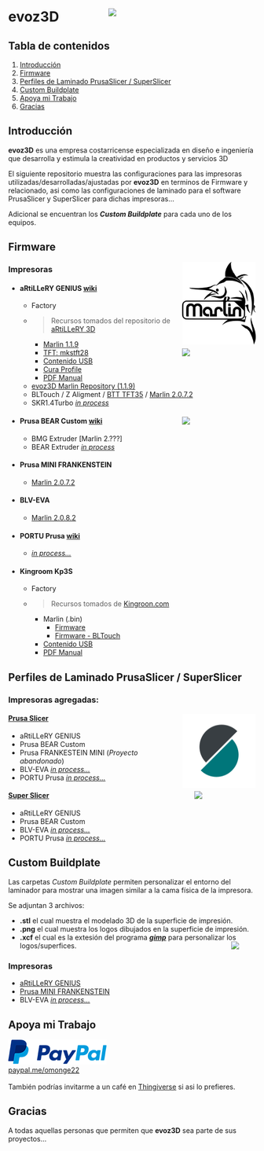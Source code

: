# evoz3D <img align="right" width=300 src="/resources/icons/evoz3D_logo.png?raw=true" />



## Tabla de contenidos
  1. [Introducción](#Introducción)
  1. [Firmware ](#Firmware)
  1. [Perfiles de Laminado PrusaSlicer / SuperSlicer](#Perfiles-de-Laminado-PrusaSlicer-/-SuperSlicer)
  1. [Custom Buildplate](#Custom-Buildplate)
  1. [Apoya mi Trabajo](#Apoya-mi-Trabajo)
  1. [Gracias](#Gracias)



## Introducción
**evoz3D** es una empresa costarricense especializada en diseño e ingeniería que desarrolla y estimula la creatividad en productos y servicios 3D

El siguiente repositorio muestra las configuraciones para las impresoras utilizadas/desarrolladas/ajustadas por **evoz3D** en terminos de Firmware y relacionado, asi como las configuraciones de laminado para el software PrusaSlicer y SuperSlicer para dichas impresoras...

Adicional se encuentran los **_Custom Buildplate_** para cada uno de los equipos.



## Firmware 
[<img align="right" width=150 src="https://github.com/MarlinFirmware/Marlin/blob/2.0.x/buildroot/share/pixmaps/logo/marlin-250.png?raw=true" />](https://github.com/omonge22/Marlin)

 ### Impresoras

* #### aRtiLLeRY GENIUS [wiki](https://github.com/omonge22/evoz3D/blob/main/Wiki/aRtiLLeRY%20GENIUS/README.md)
  * Factory
  * > Recursos tomados del repositorio de [aRtiLLeRY 3D](https://github.com/artillery3d) 
    * [Marlin 1.1.9](https://github.com/omonge22/genius-firmware)
    * [TFT: mkstft28](https://github.com/omonge22/genius-tft-firmware) [<img align="right" width=150 src="https://avatars.githubusercontent.com/u/12979070?v=4" />](https://github.com/makerbase-mks)
    * [Contenido USB](https://drive.google.com/file/d/1ymOYUReszwrEQ4nJWugZOiGnmjrinvXf/view)
    * [Cura Profile](https://github.com/artillery3d/slicer_profiles)
    * [PDF Manual](https://drive.google.com/file/d/103mb-JaXS-LajUZ2fF9sH9GxXkMXWKK5/view)
  * [evoz3D Marlin Repository (1.1.9)](https://github.com/omonge22/Marlin/tree/aRtiLLeRY-GENIUS_Factory-Marlin-1.1.9) 
  * BLTouch /  Z Aligment / [BTT TFT35]() / [Marlin 2.0.7.2](https://github.com/omonge22/Marlin/tree/_aRtiLLeRY-GENIUS_Marlin)
  * SKR1.4Turbo [_in process_](https://raw.githubusercontent.com/omonge22/evoz3D/main/resources/icons/web-pc.jpg)

* #### Prusa BEAR Custom [wiki](https://github.com/omonge22/evoz3D/blob/main/Wiki/Prusa%20BEAR/README.md) [<img align="right" width=150 src="https://avatars.githubusercontent.com/u/38851044?v=4" />](https://github.com/bigtreetech)
  * BMG Extruder [Marlin 2.???]
  * BEAR Extruder [_in process_](https://raw.githubusercontent.com/omonge22/evoz3D/main/resources/icons/web-pc.jpg)

* #### Prusa MINI FRANKENSTEIN
  * [Marlin 2.0.7.2](https://github.com/omonge22/Marlin/tree/_Prusa-FRANKENSTEIN-MINI/Marlin)

* #### BLV-EVA
  * [Marlin 2.0.8.2](https://github.com/omonge22/Marlin/tree/_BLV-EVA)

* #### PORTU Prusa [wiki](https://github.com/omonge22/evoz3D/tree/main/Wiki/PORTU%20Prusa)
  * [_in process..._](https://raw.githubusercontent.com/omonge22/evoz3D/main/resources/icons/web-pc.jpg)

* #### Kingroom Kp3S
  * Factory
   * > Recursos tomados de [Kingroon.com](https://www.kingroon.com/downloads/)
     * Marlin (.bin)
       * [Firmware](https://github.com/omonge22/evoz3D/tree/main/resources/Kingroon%20Factory/KP3S-Firmware-201022)
       * [Firmware - BLTouch](https://github.com/omonge22/evoz3D/tree/main/resources/Kingroon%20Factory/KP3S-Firmware-3Dtouch)
     * [Contenido USB](https://drive.google.com/file/d/1L9fIGaFAllFT-b9qKtVpjevujm8QpJ2f/view)
     * [PDF Manual](https://github.com/omonge22/evoz3D/blob/main/resources/Kingroon%20Factory/KP3S-Manual.pdf) 



## Perfiles de Laminado PrusaSlicer / SuperSlicer
### Impresoras agregadas:
#### [Prusa Slicer](https://github.com/omonge22/evoz3D/tree/main/PrusaSlicer_config_bundle) <img align="right" width=150 src="https://raw.githubusercontent.com/prusa3d/PrusaSlicer/master/resources/icons/PrusaSlicer.png?raw=true" />

* aRtiLLeRY GENIUS
* Prusa BEAR Custom
* Prusa FRANKESTEIN MINI (_Proyecto abandonado_)
* BLV-EVA [_in process..._](https://raw.githubusercontent.com/omonge22/evoz3D/main/resources/icons/web-pc.jpg)
* PORTU Prusa [_in process..._](https://raw.githubusercontent.com/omonge22/evoz3D/main/resources/icons/web-pc.jpg)


#### [Super Slicer](https://github.com/omonge22/evoz3D/tree/main/SuperSlicer_config_bundle) <img align="right" width=125 src="https://github.com/supermerill/SuperSlicer/blob/master/resources/icons/SuperSlicer.png?raw=true" />
* aRtiLLeRY GENIUS
* Prusa BEAR Custom
* BLV-EVA [_in process..._](https://raw.githubusercontent.com/omonge22/evoz3D/main/resources/icons/web-pc.jpg)
* PORTU Prusa [_in process..._](https://raw.githubusercontent.com/omonge22/evoz3D/main/resources/icons/web-pc.jpg)



## Custom Buildplate
Las carpetas _Custom Buildplate_ permiten personalizar el entorno del laminador para mostrar una imagen similar a la cama física de la impresora.

Se adjuntan 3 archivos:
* **.stl** el cual muestra el modelado 3D de la superficie de impresión.
* **.png** el cual muestra los logos dibujados en la superficie de impresión.
* **.xcf** el cual es la extesión del programa **[_gimp_](http://www.gimp.org.es/)** para personalizar los logos/superfices. <img align="right" width=50 src="https://gitlab.gnome.org/uploads/-/system/project/avatar/1848/gimp-wilber.png?width=64?raw=true" />

### Impresoras
* [aRtiLLeRY GENIUS](https://github.com/omonge22/evoz3D-Config_Bundle/tree/main/Custom%20Buildplate/aRtiLLeRY%20GENIUS)
* [Prusa MINI FRANKENSTEIN](https://github.com/omonge22/evoz3D-Config_Bundle/tree/main/Custom%20Buildplate/Prusa%20MINI%20FRANKENSTEIN)
* BLV-EVA [_in process..._](https://raw.githubusercontent.com/omonge22/evoz3D/main/resources/icons/web-pc.jpg)



## Apoya mi Trabajo
[![paypal.me](resources/icons/paypal_50px.png)](https://www.paypal.me/omonge22)<br/>[paypal.me/omonge22](https://www.paypal.me/omonge22)
<br/><br/>
También podrías invitarme a un café en [Thingiverse](https://www.thingiverse.com/omonge22/designs) si asi lo prefieres.



## Gracias
A todas aquellas personas que permiten que **evoz3D** sea parte de sus proyectos...

